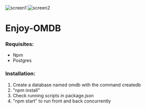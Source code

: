 ![screen1](https://i.ibb.co/SsjwbHM/Screenshot-from-2021-07-16-23-07-22.png)
![screen2](https://i.ibb.co/McZhwzn/Screenshot-from-2021-07-16-23-43-55.png)

# Enjoy-OMDB

### Requisites:

- Npm
- Postgres

### Installation:

1. Create a database named omdb with the command createdb
2. "npm install"
3. Check running scripts in package.json
4. "npm start" to run front and back concurrently 


